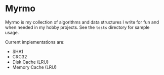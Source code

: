 # Myrmo

Myrmo is my collection of algorithms and data structures I write for fun and when needed in my hobby projects. See the `tests` directory for sample usage.

Current implementations are:

* SHA1
* CRC32
* Disk Cache (LRU)
* Memory Cache (LRU)

